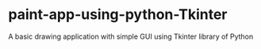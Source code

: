 # paint-app-using-python-Tkinter
A basic drawing application with simple GUI using Tkinter library of Python
